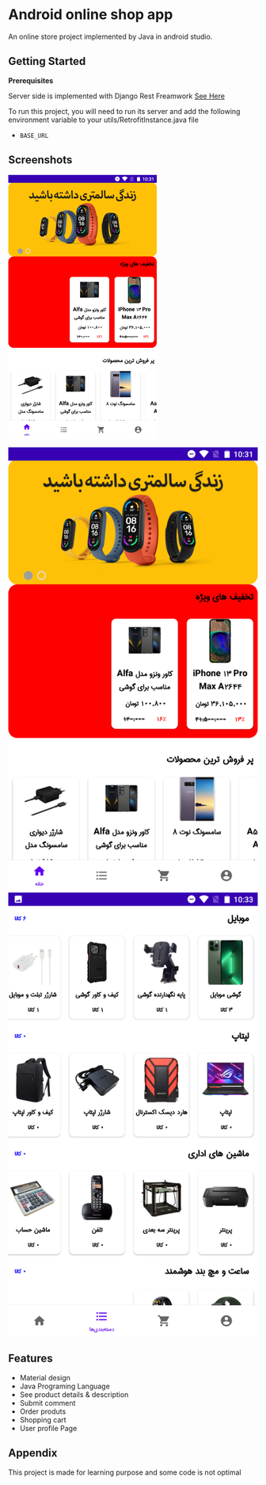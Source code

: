 
# Android online shop app

An online store project implemented by Java in android studio.

## Getting Started

**Prerequisites**

Server side is implemented with Django Rest Freamwork
[See Here](https://github.com/hosseinzare1/OnlineShop_DRF)

To run this project, you will need to run its server and add the following environment variable to your utils/RetrofitInstance.java file
- `BASE_URL`

## Screenshots
<img
  src="https://github.com/hosseinzare1/Online_Shop/blob/master/Screenshots/home.png"
  alt="Alt text"
  title="Optional title"
  style="display: inline-block; margin: 0 auto; max-width: 300px">
  
![Home](https://github.com/hosseinzare1/Online_Shop/blob/master/Screenshots/home.png) ![Categories](https://github.com/hosseinzare1/Online_Shop/blob/master/Screenshots/categories.png)


## Features

- Material design
- Java Programing Language
- See product details & description
- Submit comment
- Order produts
- Shopping cart
- User profile Page


## Appendix

This project is made for learning purpose and some code is not optimal

